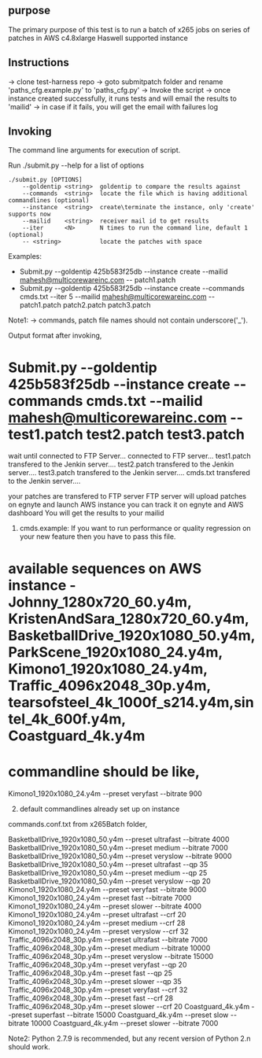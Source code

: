purpose
-------
The primary purpose of this test is to run a batch of x265 jobs on series of patches in AWS c4.8xlarge Haswell supported instance


Instructions
------------
-> clone test-harness repo
-> goto submitpatch folder and rename 'paths_cfg.example.py' to 'paths_cfg.py'
-> Invoke the script
-> once instance created successfully, it runs tests and will email the results to 'mailid'
-> in case if it fails, you will get the email with failures log


Invoking
--------
The command line arguments for execution of script.

Run ./submit.py --help for a list of options

    ./submit.py [OPTIONS]
        --goldentip <string>  goldentip to compare the results against
        --commands  <string>  locate the file which is having additional commandlines (optional)
        --instance  <string>  create\terminate the instance, only 'create' supports now
        --mailid    <string>  receiver mail id to get results
        --iter      <N>       N times to run the command line, default 1 (optional)
        -- <string>           locate the patches with space
 
Examples:
* Submit.py --goldentip 425b583f25db --instance create --mailid mahesh@multicorewareinc.com -- patch1.patch
* Submit.py --goldentip 425b583f25db --instance create --commands cmds.txt --iter 5 --mailid mahesh@multicorewareinc.com -- patch1.patch patch2.patch patch3.patch

Note1:
-> commands, patch file names should not contain underscore('_').

Output format after invoking,
# Submit.py --goldentip 425b583f25db --instance create --commands cmds.txt --mailid mahesh@multicorewareinc.com -- test1.patch test2.patch test3.patch
wait until connected to FTP Server...
connected to FTP server...
test1.patch transfered to the Jenkin server....
test2.patch transfered to the Jenkin server....
test3.patch transfered to the Jenkin server....
cmds.txt transfered to the Jenkin server....

your patches are transfered to FTP server
FTP server will upload patches on egnyte and launch AWS instance
you can track it on egnyte and AWS dashboard
You will get the results to your mailid


1) cmds.example:
If you want to run performance or quality regression on your new feature then you have to pass this file.
# available sequences on AWS instance - Johnny_1280x720_60.y4m, KristenAndSara_1280x720_60.y4m, BasketballDrive_1920x1080_50.y4m,ParkScene_1920x1080_24.y4m,  Kimono1_1920x1080_24.y4m, Traffic_4096x2048_30p.y4m, tearsofsteel_4k_1000f_s214.y4m,sintel_4k_600f.y4m, Coastguard_4k.y4m
# commandline should be like, 
Kimono1_1920x1080_24.y4m --preset veryfast --bitrate 900


2) default commandlines already set up on instance

commands.conf.txt from x265Batch folder,

BasketballDrive_1920x1080_50.y4m --preset ultrafast --bitrate 4000
BasketballDrive_1920x1080_50.y4m --preset medium --bitrate 7000
BasketballDrive_1920x1080_50.y4m --preset veryslow --bitrate 9000
BasketballDrive_1920x1080_50.y4m --preset ultrafast --qp 35
BasketballDrive_1920x1080_50.y4m --preset medium --qp 25
BasketballDrive_1920x1080_50.y4m --preset veryslow --qp 20
Kimono1_1920x1080_24.y4m --preset veryfast --bitrate 9000
Kimono1_1920x1080_24.y4m --preset fast --bitrate 7000
Kimono1_1920x1080_24.y4m --preset slower --bitrate 4000
Kimono1_1920x1080_24.y4m --preset ultrafast --crf 20
Kimono1_1920x1080_24.y4m --preset medium --crf 28
Kimono1_1920x1080_24.y4m --preset veryslow --crf 32
Traffic_4096x2048_30p.y4m --preset ultrafast --bitrate 7000
Traffic_4096x2048_30p.y4m --preset medium --bitrate 10000
Traffic_4096x2048_30p.y4m --preset veryslow --bitrate 15000
Traffic_4096x2048_30p.y4m --preset veryfast --qp 20
Traffic_4096x2048_30p.y4m --preset fast --qp 25
Traffic_4096x2048_30p.y4m --preset slower --qp 35
Traffic_4096x2048_30p.y4m --preset veryfast --crf 32
Traffic_4096x2048_30p.y4m --preset fast --crf 28
Traffic_4096x2048_30p.y4m --preset slower --crf 20
Coastguard_4k.y4m --preset superfast --bitrate 15000
Coastguard_4k.y4m --preset slow --bitrate 10000
Coastguard_4k.y4m --preset slower --bitrate 7000


Note2:
    Python 2.7.9 is recommended, but any recent version of Python 2.n should work.
